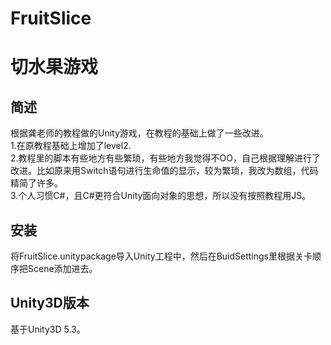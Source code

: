 ﻿# FruitSlice
# 切水果游戏
## 简述
根据龚老师的教程做的Unity游戏，在教程的基础上做了一些改进。
<br>
 1.在原教程基础上增加了level2.
<br>
 2.教程里的脚本有些地方有些繁琐，有些地方我觉得不OO，自己根据理解进行了改进。比如原来用Switch语句进行生命值的显示，较为繁琐，我改为数组，代码精简了许多。
<br>
 3.个人习惯C#，且C#更符合Unity面向对象的思想，所以没有按照教程用JS。
## 安装
将FruitSlice.unitypackage导入Unity工程中，然后在BuidSettings里根据关卡顺序把Scene添加进去。
## Unity3D版本
基于Unity3D 5.3。
